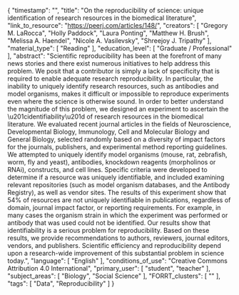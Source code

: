 {
    "timestamp": "",
    "title": "On the reproducibility of science: unique identification of research resources in the biomedical literature",
    "link_to_resource": "https://peerj.com/articles/148/",
    "creators": [
        "Gregory M. LaRocca",
        "Holly Paddock",
        "Laura Ponting",
        "Matthew H. Brush",
        "Melissa A. Haendel",
        "Nicole A. Vasilevsky",
        "Shreejoy J. Tripathy"
    ],
    "material_type": [
        "Reading"
    ],
    "education_level": [
        "Graduate / Professional"
    ],
    "abstract": "Scientific reproducibility has been at the forefront of many news stories and there exist numerous initiatives to help address this problem. We posit that a contributor is simply a lack of specificity that is required to enable adequate research reproducibility. In particular, the inability to uniquely identify research resources, such as antibodies and model organisms, makes it difficult or impossible to reproduce experiments even where the science is otherwise sound. In order to better understand the magnitude of this problem, we designed an experiment to ascertain the \u201cidentifiability\u201d of research resources in the biomedical literature. We evaluated recent journal articles in the fields of Neuroscience, Developmental Biology, Immunology, Cell and Molecular Biology and General Biology, selected randomly based on a diversity of impact factors for the journals, publishers, and experimental method reporting guidelines. We attempted to uniquely identify model organisms (mouse, rat, zebrafish, worm, fly and yeast), antibodies, knockdown reagents (morpholinos or RNAi), constructs, and cell lines. Specific criteria were developed to determine if a resource was uniquely identifiable, and included examining relevant repositories (such as model organism databases, and the Antibody Registry), as well as vendor sites. The results of this experiment show that 54% of resources are not uniquely identifiable in publications, regardless of domain, journal impact factor, or reporting requirements. For example, in many cases the organism strain in which the experiment was performed or antibody that was used could not be identified. Our results show that identifiability is a serious problem for reproducibility. Based on these results, we provide recommendations to authors, reviewers, journal editors, vendors, and publishers. Scientific efficiency and reproducibility depend upon a research-wide improvement of this substantial problem in science today.",
    "language": [
        "English"
    ],
    "conditions_of_use": "Creative Commons Attribution 4.0 International",
    "primary_user": [
        "student",
        "teacher"
    ],
    "subject_areas": [
        "Biology",
        "Social Science"
    ],
    "FORRT_clusters": [
        ""
    ],
    "tags": [
        "Data",
        "Reproducibility"
    ]
}